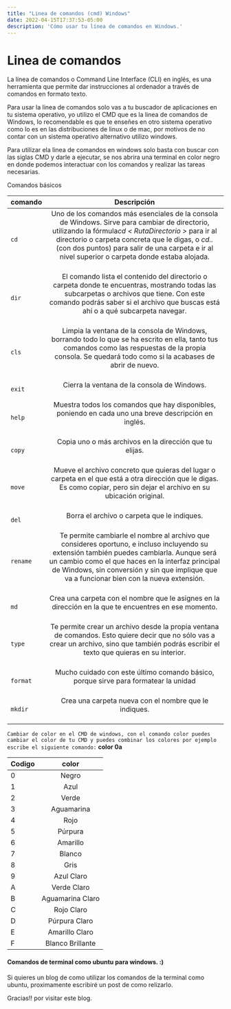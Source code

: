 ```yaml
---
title: "Linea de comandos (cmd) Windows"
date: 2022-04-15T17:37:53-05:00
description: 'Cómo usar tu línea de comandos en Windows.'
---
```

# Linea de comandos

La línea de comandos o Command Line Interface (CLI) en inglés, es una herramienta que permite dar instrucciones al ordenador a través de comandos en formato texto.

Para usar la linea de comandos solo vas a tu buscador de aplicaciones en tu sistema operativo, yo utilizo el CMD que es la linea de comandos de Windows, lo recomendable es que te enseñes en otro sistema operativo como lo es en las distribuciones de linux o de mac, por motivos de no contar con un sistema operativo alternativo utilizo windows.

Para utilizar ela linea de comandos en windows solo basta con buscar con las siglas CMD y darle a ejecutar, se nos abrira una terminal en color negro en donde podemos interactuar con los comandos y realizar las tareas necesarias.

Comandos básicos

| comando    |                                                                                                                                                          Descripción                                                                                                                                                          |
| ---------- | :-----------------------------------------------------------------------------------------------------------------------------------------------------------------------------------------------------------------------------------------------------------------------------------------------------------------------------: |
| `cd`     | Uno de los comandos más esenciales de la consola de Windows. Sirve para cambiar de directorio, utilizando la fórmula*cd < RutaDirectorio >* para ir al directorio o carpeta concreta que le digas, o *cd..* (con dos puntos) para salir de una carpeta e ir al nivel superior o carpeta donde estaba alojada.<br /><br /> |
| `dir`    |                                          El comando lista el contenido del directorio o carpeta donde te encuentras, mostrando todas las subcarpetas o archivos que tiene. Con este comando podrás saber si el archivo que buscas está ahí o a qué subcarpeta navegar.<br /><br />                                          |
| `cls`    |                                                    Limpia la ventana de la consola de Windows, borrando todo lo que se ha escrito en ella, tanto tus comandos como las respuestas de la propia consola. Se quedará todo como si la acabases de abrir de nuevo.<br /><br />                                                    |
| `exit`   |                                                                                                                                     Cierra la ventana de la consola de Windows.<br /><br />                                                                                                                                     |
| `help`   |                                                                                                       Muestra todos los comandos que hay disponibles, poniendo en cada uno una breve descripción en inglés.<br /><br />                                                                                                       |
| `copy `  |                                                                                                                              Copia uno o más archivos en la dirección que tu elijas.<br /><br />                                                                                                                              |
| `move`   |                                                                   Mueve el archivo concreto que quieras del lugar o carpeta en el que está a otra dirección que le digas. Es como copiar, pero sin dejar el archivo en su ubicación original.<br /><br />                                                                   |
| `del`    |                                                                                                                                     Borra el archivo o carpeta que le indiques.<br /><br />                                                                                                                                     |
| `rename` |         Te permite cambiarle el nombre al archivo que consideres oportuno, e incluso incluyendo su extensión también puedes cambiarla. Aunque será un cambio como el que haces en la interfaz principal de Windows, sin conversión y sin que implique que va a funcionar bien con la nueva extensión.<br /><br />         |
| `md`     |                                                                                                       Crea una carpeta con el nombre que le asignes en la dirección en la que te encuentres en ese momento.<br /><br />                                                                                                       |
| `type`   |                                                           Te permite crear un archivo desde la propia ventana de comandos. Esto quiere decir que no sólo vas a crear un archivo, sino que también podrás escribir el texto que quieras en su interior.<br /><br />                                                           |
| `format` |                                                                                                                Mucho cuidado con este último comando básico, porque sirve para formatear la unidad<br /><br />                                                                                                                |
| `mkdir`  |                                                                                                                                Crea una carpeta nueva con el nombre que le indiques.<br /><br />                                                                                                                                |



`Cambiar de color en el CMD de windows, con el comando color puedes cambiar el color de tu CMD y puedes combinar los colores por ejemplo escribe el siguiente comando:` **color 0a**

| Codigo |      color      |
| ------ | :--------------: |
| 0      |      Negro      |
| 1      |       Azul       |
| 2      |      Verde      |
| 3      |    Aguamarina    |
| 4      |       Rojo       |
| 5      |     Púrpura     |
| 6      |     Amarillo     |
| 7      |      Blanco      |
| 8      |       Gris       |
| 9      |    Azul Claro    |
| A      |   Verde Claro   |
| B      | Aguamarina Claro |
| C      |    Rojo Claro    |
| D      |  Púrpura Claro  |
| E      |  Amarillo Claro  |
| F      | Blanco Brillante |

#### Comandos de terminal como ubuntu para windows. :)

Si quieres un blog de como utilizar los comandos de la terminal como ubuntu, proximamente escribiré un post de como relizarlo.

Gracias!! por visitar este blog.
